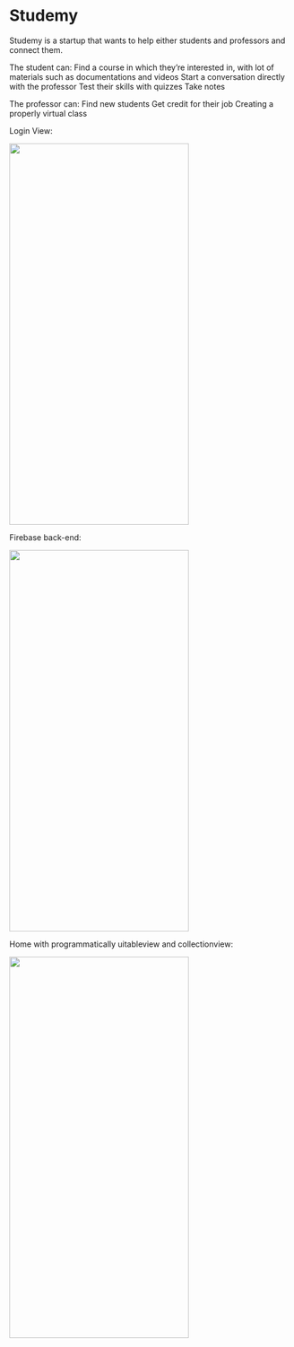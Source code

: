 # Studemy




Studemy is a startup that wants to help either students and professors and connect them.

The student can:
Find a course in which they’re interested in, with lot of materials such as documentations and videos
Start a conversation directly with the professor 
Test their skills with quizzes
Take notes 


The professor can:
Find new students
Get credit for their job
Creating a properly virtual class 



  <p>Login View:</p>
<img src="https://user-images.githubusercontent.com/36310714/51038772-5d973d00-15b4-11e9-9c35-52e9d8b81cf8.gif" width="320" height="680" />
  <p>Firebase back-end:</p>
<img src="https://user-images.githubusercontent.com/36310714/51039329-5e7c9e80-15b5-11e9-9d40-8569fac0a213.gif" width="320" height="680" />
  <p>Home with programmatically uitableview and collectionview:</p>
<img src="https://user-images.githubusercontent.com/36310714/51039752-304b8e80-15b6-11e9-95d0-e14d0d080781.gif" width="320" height="680" />
